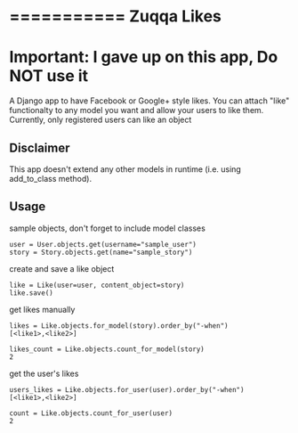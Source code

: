 ===========
Zuqqa Likes
===========

# Important: I gave up on this app, Do NOT use it

A Django app to have Facebook or Google+ style likes.
You can attach "like" functionalty to any model you want and allow your users to like them.
Currently, only registered users can like an object

Disclaimer
----------

This app doesn't extend any other models in runtime (i.e. using add_to_class method).

Usage
-----

sample objects, don't forget to include model classes

    user = User.objects.get(username="sample_user")
    story = Story.objects.get(name="sample_story") 

create and save a like object
    
    like = Like(user=user, content_object=story)
    like.save()

get likes manually

    likes = Like.objects.for_model(story).order_by("-when")
    [<like1>,<like2>]

    likes_count = Like.objects.count_for_model(story)
    2

get the user's likes
    
    users_likes = Like.objects.for_user(user).order_by("-when")
    [<like1>,<like2>]

    count = Like.objects.count_for_user(user)
    2
